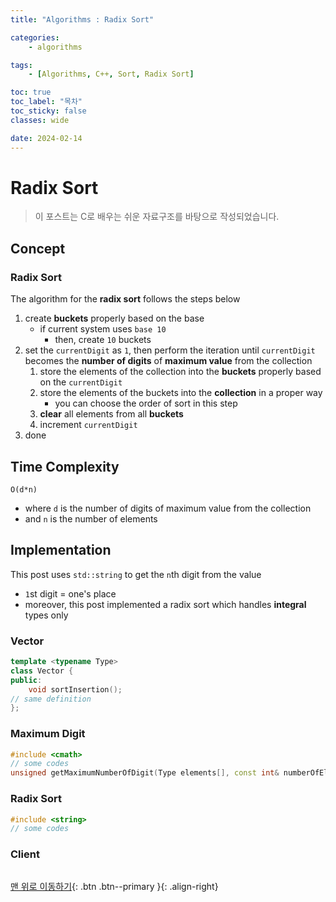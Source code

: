 ```yaml
---
title: "Algorithms : Radix Sort"

categories:
    - algorithms

tags:
    - [Algorithms, C++, Sort, Radix Sort]

toc: true
toc_label: "목차"
toc_sticky: false
classes: wide

date: 2024-02-14
---
```


# Radix Sort

> 이 포스트는 C로 배우는 쉬운 자료구조를 바탕으로 작성되었습니다.

## Concept

### Radix Sort
The algorithm for the **radix sort** follows the steps below
1. create **buckets** properly based on the base 
    * if current system uses `base 10`
        + then, create `10` buckets
2. set the `currentDigit` as `1`, then perform the iteration until `currentDigit` becomes the **number of digits** of **maximum value** from the collection
    1. store the elements of the collection into the **buckets** properly based on the `currentDigit`
    2. store the elements of the buckets into the **collection** in a proper way
        + you can choose the order of sort in this step
    3. **clear** all elements from all **buckets**
    4. increment `currentDigit`
3. done


## Time Complexity
`O(d*n)`
- where `d` is the number of digits of maximum value from the collection
- and `n` is the number of elements


## Implementation
This post uses `std::string` to get the `n`th digit from the value
- `1`st digit = one's place
- moreover, this post implemented a radix sort which handles **integral** types only

### Vector
```c++
template <typename Type>
class Vector {
public:
	void sortInsertion();
// same definition
};
```

### Maximum Digit
```c++
#include <cmath>
// some codes
unsigned getMaximumNumberOfDigit(Type elements[], const int& numberOfElements, const int& base) {

```

### Radix Sort
```c++
#include <string>
// some codes

```

### Client
```c++

```


[맨 위로 이동하기](#){: .btn .btn--primary }{: .align-right}